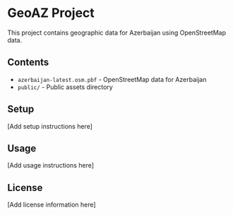 # GeoAZ Project

This project contains geographic data for Azerbaijan using OpenStreetMap data.

## Contents

- `azerbaijan-latest.osm.pbf` - OpenStreetMap data for Azerbaijan
- `public/` - Public assets directory

## Setup

[Add setup instructions here]

## Usage

[Add usage instructions here]

## License

[Add license information here]
